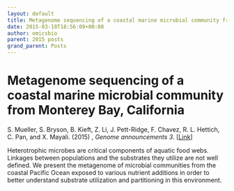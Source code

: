 ```yaml
---
layout: default
title: Metagenome sequencing of a coastal marine microbial community from Monterey Bay, California
date: 2015-03-18T18:56:09+00:00
author: omicsbio
parent: 2015 posts
grand_parent: Posts
---
```

# Metagenome sequencing of a coastal marine microbial community from Monterey Bay, California
S. Mueller, S. Bryson, B. Kieft, Z. Li, J. Pett-Ridge, F. Chavez, R. L. Hettich, C. Pan, and X. Mayali. (2015) , _Genome announcements_ _3_. [[Link](https://www.ncbi.nlm.nih.gov/pmc/articles/PMC4417694/)]

Heterotrophic microbes are critical components of aquatic food webs. Linkages between populations and the substrates they utilize are not well defined. We present the metagenome of microbial communities from the coastal Pacific Ocean exposed to various nutrient additions in order to better understand substrate utilization and partitioning in this environment.